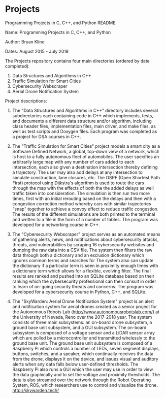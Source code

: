 # Projects
Programming Projects in C, C++, and Python README

Name: Programming Projects in C, C++, and Python

Author: Bryan Kline

Dates:  August 2015 - July 2018

The Projects repository contains four main directories (ordered by date completed):

  1. Data Structures and Algorithms in C++
  2. Traffic Simulation for Smart Cities
  3. Cybersecurity Webscraper
  4. Aerial Drone Notification System

Project descriptions: 

1. The "Data Structures and Algorithms in C++" directory includes several subdirectories each containing code in C++
which implements, tests, and documents a different data structure and/or algorithm, including class header files, 
implementation files, main driver, and make files, as well as test scripts and Doxygen files.  Each program was 
completed as a project for DSA courses in C++.

2. The "Traffic Simulation for Smart Cities" project models a smart city as a Software Defined Network, a global, top-down view
of a network, which is host to a fully autonomous fleet of automobiles.  The user specifies an arbitrarily large map with any 
number of cars added to each intersection, each also given a destination intersection thereby defining a trajectory.  The 
user may also add delays at any intersection to simulate construction, lane closures, etc. The OSPF (Open Shortest Path First) 
protocol using Dijkstra's algorithm is used to route the cars through the map with the effects of both the the added delays 
as well traffic taken into consideration.  The simulation is then run two more times, first with an initial rerouting based on 
the delays and then with a congestion correction method whereby cars with similar trajectories "snap" together to
achieve a convoy effect to reduce traffic congestion.  The results of the different simulations are both printed to the 
terminal and written to a file in the form of a number of tables.  The program was developed for a networking course in C++. 

3. The "Cybersecurity Webscraper" project serves as an automated means of gathering alerts, news, and notifications about 
cybersecurity attacks, threats, and vulnerabilities by scraping 16 cybersecurity websites and dumping the raw data
into a CSV file.  The system then filters the raw data through both a dictionary and an exclusion dictionary which
ignores common terms and searches for The system also can update the dictionary if a particular term is seen in proximity
enough times with a dictionary term which allows for a flexible, evolving filter.  The final results are ranked and pushed 
into an SQLite database based on their ranking which the cybersecurity professional can then consult in order to learn of
on-going security threats and concerns.  The program was developed for a cybersecurity course in Python, C++, and SQLite.

4. The "SkyWarden: Aerial Drone Notification System" project is an alert and notification system for aerial drones created as 
a senior project for the Autonomous Robots Lab (http://www.autonomousrobotslab.com/) at the University of Nevada, Reno over the
2017-2018 year.  The system consists of three main subsystems: an on-board drone subsystem, a ground base unit subsystem,
and a GUI subsystem.  The on-board subsystem is composed of a voltage sensor and a LiDAR sensor array which are polled by
a microcontroller and transmitted wirelessly to the ground base unit.  The ground base unit subsystem is composed of a
Raspberry Pi which controls a number of LEDs, seven segment displays, buttons, switches, and a speaker, which continually
receives the data from the drone, displays it on the device, and issues visual and auditory alerts when any data falls below
user-defined thresholds.  The Raspberry Pi also runs a GUI which the user may use in order to view the data graphically and
to set the voltage and proximity thresholds.  The data is also streamed over the network through the Robot Operating System,
ROS, which researchers use to control and visualize the drone.  http://skywarden.tech/
